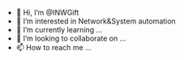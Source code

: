 - 👋 Hi, I’m @INWGift
- 👀 I’m interested in Network&System automation
- 🌱 I’m currently learning ...
- 💞️ I’m looking to collaborate on ...
- 📫 How to reach me ...

<!---
INWGift/INWGift is a ✨ special ✨ repository because its `README.md` (this file) appears on your GitHub profile.
You can click the Preview link to take a look at your changes.
--->
